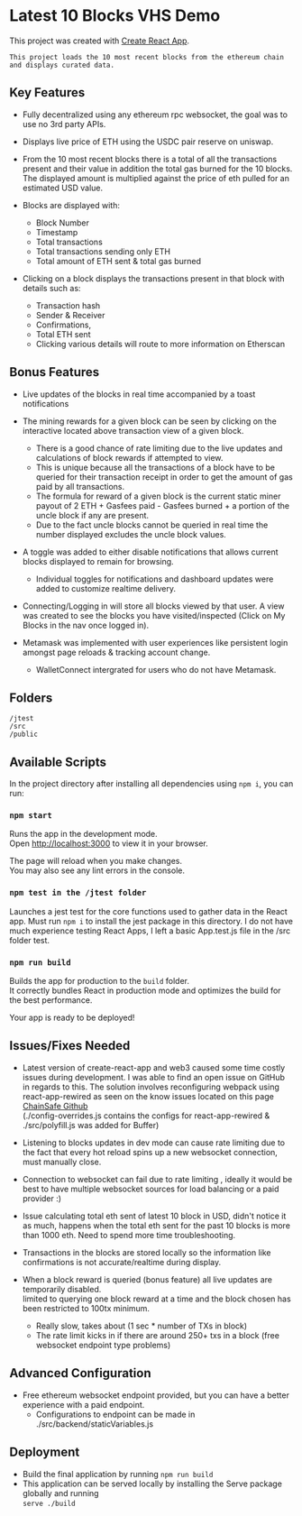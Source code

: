# Latest 10 Blocks VHS Demo

This project was created with [Create React App](https://github.com/facebook/create-react-app).

`This project loads the 10 most recent blocks from the ethereum chain and displays curated data.`

## Key Features

- Fully decentralized using any ethereum rpc websocket, the goal was to use no 3rd party APIs.

- Displays live price of ETH using the USDC pair reserve on uniswap.

- From the 10 most recent blocks there is a total of all the transactions present and their value in addition the total gas burned for the 10 blocks. The displayed amount is multiplied against the price of eth pulled for an estimated USD value.

- Blocks are displayed with: 
    * Block Number
    * Timestamp
    * Total transactions
    * Total transactions sending only ETH
    * Total amount of ETH sent & total gas burned

- Clicking on a block displays the transactions present in that block with details such as:
    * Transaction hash
    * Sender & Receiver
    * Confirmations, 
    * Total ETH sent
    * Clicking various details will route to more information on Etherscan

## Bonus Features

- Live updates of the blocks in real time accompanied by a toast notifications

- The mining rewards for a given block can be seen by clicking on the interactive located above transaction view of a given block.
    * There is a good chance of rate limiting due to the live updates and calculations of block rewards if attempted to view.
    * This is unique because all the transactions of a block have to be queried for their transaction receipt in order to get the amount of gas paid by all transactions.
    * The formula for reward of a given block is the current static miner payout of 2 ETH + Gasfees paid - Gasfees burned + a portion of the uncle block if any are present. 
    * Due to the fact uncle blocks cannot be queried in real time the number displayed excludes the uncle block values.

- A toggle was added to either disable notifications that allows current blocks displayed to remain for browsing.
    * Individual toggles for notifications and dashboard updates were added to customize realtime delivery.

- Connecting/Logging in will store all blocks viewed by that user. A view was created to see the blocks you have visited/inspected (Click on My Blocks in the nav once logged in).

- Metamask was implemented with user experiences like persistent login amongst page reloads & tracking account change.
    * WalletConnect intergrated for users who do not have Metamask.

## Folders
```
/jtest
/src
/public
```

## Available Scripts

In the project directory after installing all dependencies using ` npm i `, you can run:

### `npm start`

Runs the app in the development mode.\
Open [http://localhost:3000](http://localhost:3000) to view it in your browser.

The page will reload when you make changes.\
You may also see any lint errors in the console.

### `npm test in the /jtest folder`

Launches a jest test for the core functions used to gather data in the React app.
Must run ` npm i ` to install the jest package in this directory.
I do not have much experience testing React Apps, I left a basic App.test.js file in the /src folder test.

### `npm run build`

Builds the app for production to the `build` folder.\
It correctly bundles React in production mode and optimizes the build for the best performance.

Your app is ready to be deployed!

## Issues/Fixes Needed

- Latest version of create-react-app and web3 caused some time costly issues during development. I was able to find an open issue on GitHub in regards to this. The solution involves reconfiguring webpack using react-app-rewired as seen on the know issues located on this page [ChainSafe Github](https://github.com/ChainSafe/web3.js)\
(./config-overrides.js contains the configs for react-app-rewired & ./src/polyfill.js was added for Buffer)

- Listening to blocks updates in dev mode can cause rate limiting due to the fact that every hot reload spins up a new websocket connection, must manually close.

- Connection to websocket can fail due to rate limiting , ideally it would be best to have multiple websocket sources for load balancing or a paid provider :)

- Issue calculating total eth sent of latest 10 block in USD, didn't notice it as much, happens when the total eth sent for the past 10 blocks is more than 1000 eth. Need to spend more time troubleshooting.

- Transactions in the blocks are stored locally so the information like confirmations is not accurate/realtime during display.

- When a block reward is queried (bonus feature) all live updates are temporarily disabled.\
limited to querying one block reward at a time and the block chosen has been restricted to 100tx minimum.
    * Really slow, takes about (1 sec * number of TXs in block)
    * The rate limit kicks in if there are around 250+ txs in a block (free websocket endpoint type problems)

## Advanced Configuration

- Free ethereum websocket endpoint provided, but you can have a better experience with a paid endpoint.
    * Configurations to endpoint can be made in ./src/backend/staticVariables.js

## Deployment
- Build the final application by running `npm run build`
- This application can be served locally by installing the Serve package globally and running\
`serve ./build`